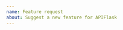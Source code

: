 ```yaml
---
name: Feature request
about: Suggest a new feature for APIFlask
---
```


<!--
Replace this comment with a description of what the feature should do.
Include details such as links relevant specs or previous discussions.
-->

<!--
Replace this comment with an example of the problem which this feature
would resolve. Is this problem solvable without changes to APIFlask, such
as by subclassing or using an extension?
-->
